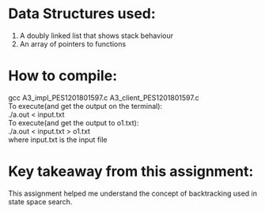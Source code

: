 # Data Structures used:
1. A doubly linked list that shows stack behaviour
2. An array of pointers to functions

# How to compile:
gcc A3_impl_PES1201801597.c A3_client_PES1201801597.c
<br>
To execute(and get the output on the terminal):<br>
	./a.out < input.txt
<br>To execute(and get the output to o1.txt):<br>
	./a.out < input.txt > o1.txt
<br>where input.txt is the input file

# Key takeaway from this assignment:
This assignment helped me understand the concept of backtracking used in state space search.
